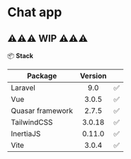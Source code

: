 

# **Chat app**

## ⚠️⚠️⚠️ WIP ⚠️⚠️⚠️

📦 **Stack** 

| Package        | Version           |   |
| ------------- |:-------------:| -----:|
| Laravel      | 9.0 | ✅ |
| Vue      | 3.0.5      |   ✅|
| Quasar framework | 2.7.5      |   ✅ |
| TailwindCSS | 3.0.18      |   ✅ |
| InertiaJS | 0.11.0      |   ✅ |
| Vite | 3.0.4      |   ✅ |
